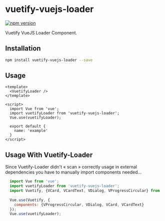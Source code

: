 # vuetify-vuejs-loader

[![npm version](https://badge.fury.io/js/vuetify-vuejs-loader.svg)](https://www.npmjs.com/package/vuetify-vuejs-loader)

Vuetify VueJS Loader Component.

## Installation

```sh
npm install vuetify-vuejs-loader --save
```

## Usage

```vue
<template>
  <VuetifyLoader />
</template>

<script>
  import Vue from 'vue';
  import vuetifyLoader from 'vuetify-vuejs-loader';
  Vue.use(vuetifyLoader);

  export default {
    name: 'example'
  }
</script>
```

## Usage With Vuetify-Loader

Since Vuetify-Loader didn't « scan » correctly usage in external dependencies you have to manually import components needed…

```javascript
  import Vue from 'vue';
  import vuetifyLoader from 'vuetify-vuejs-loader';
  import Vuetify, {VCard, VCardText, VDialog, VProgressCircular} from 'vuetify/lib'
  
  Vue.use(Vuetify, {
    components: {VProgressCircular, VDialog, VCard, VCardText}
  });
  Vue.use(vuetifyLoader);
```